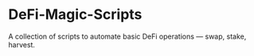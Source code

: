 # DeFi-Magic-Scripts
A collection of scripts to automate basic DeFi operations — swap, stake, harvest.

